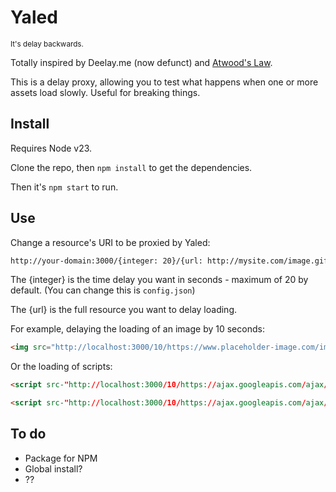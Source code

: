 # Yaled
<small>It's delay backwards.</small>

Totally inspired by Deelay.me (now defunct) and [Atwood's Law](https://blog.codinghorror.com/the-principle-of-least-power).

This is a delay proxy, allowing you to test what happens when one or more assets load slowly. Useful for breaking things.

## Install
Requires Node v23.

Clone the repo, then `npm install` to get the dependencies.

Then it's `npm start` to run.

## Use
Change a resource's URI to be proxied by Yaled:

```html
http://your-domain:3000/{integer: 20}/{url: http://mysite.com/image.gif}`
```

The {integer} is the time delay you want in seconds - maximum of 20 by default. (You can change this is `config.json`)

The {url} is the full resource you want to delay loading.

For example, delaying the loading of an image by 10 seconds:

```html
<img src="http://localhost:3000/10/https://www.placeholder-image.com/image.jpeg" alt="A placeholder image">
```

Or the loading of scripts:

```html
<script src-"http://localhost:3000/10/https://ajax.googleapis.com/ajax/libs/webfont/1.6.26/webfont.js" async defer></script>`

<script src-"http://localhost:3000/10/https://ajax.googleapis.com/ajax/libs/jquery/3.2.1/jquery.min.js"></script>
```

## To do
 - Package for NPM
 - Global install?
 - ??
